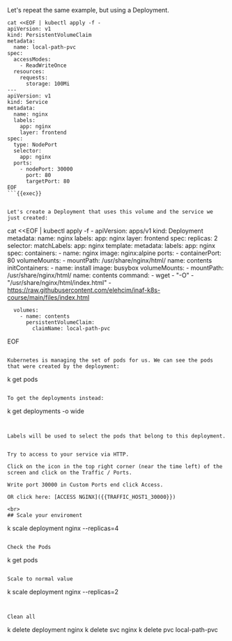 
Let's repeat the same example, but using a Deployment.


```
cat <<EOF | kubectl apply -f -
apiVersion: v1
kind: PersistentVolumeClaim
metadata:
  name: local-path-pvc
spec:
  accessModes:
    - ReadWriteOnce
  resources:
    requests:
      storage: 100Mi
---
apiVersion: v1
kind: Service
metadata:
  name: nginx
  labels:
    app: nginx
    layer: frontend
spec:
  type: NodePort
  selector:
    app: nginx
  ports:
    - nodePort: 30000
      port: 80
      targetPort: 80
EOF
```{{exec}}


Let's create a Deployment that uses this volume and the service we just created:

```
cat <<EOF | kubectl apply -f -
apiVersion: apps/v1
kind: Deployment
metadata:
  name: nginx
  labels:
    app: nginx
    layer: frontend
spec:
  replicas: 2
  selector:
    matchLabels:
      app: nginx
  template:
    metadata:
      labels:
        app: nginx
    spec:
      containers:
      - name: nginx
        image: nginx:alpine
        ports:
          - containerPort: 80
        volumeMounts:
          - mountPath: /usr/share/nginx/html/
            name: contents
      initContainers:
      - name: install
        image: busybox
        volumeMounts:
          - mountPath: /usr/share/nginx/html/
            name: contents
        command:
        - wget
        - "-O"
        - "/usr/share/nginx/html/index.html"
        - https://raw.githubusercontent.com/elehcim/inaf-k8s-course/main/files/index.html
                
      volumes:
        - name: contents
          persistentVolumeClaim:
            claimName: local-path-pvc
EOF
```{{exec}}

Kubernetes is managing the set of pods for us. We can see the pods that were created by the deployment:
```
k get pods
```{{exec}}

To get the deployments instead:
```
k get deployments -o wide
```{{exec}}


Labels will be used to select the pods that belong to this deployment.


Try to access to your service via HTTP.

Click on the icon in the top right corner (near the time left) of the screen and click on the Traffic / Ports.

Write port 30000 in Custom Ports end click Access.

OR click here: [ACCESS NGINX]({{TRAFFIC_HOST1_30000}})

<br>
## Scale your enviroment

```
k scale deployment nginx --replicas=4
```{{exec}}

Check the Pods

```
k get pods
```{{exec}}

Scale to normal value

```
k scale deployment nginx --replicas=2
```{{exec}}


Clean all

```
k delete deployment nginx
k delete svc nginx
k delete pvc local-path-pvc
```{{exec}}
